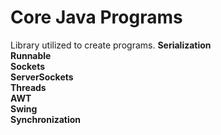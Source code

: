 # Core Java Programs

Library utilized to create programs.
<b>Serialization</b></br>
<b>Runnable</b></br>
<b>Sockets</b></br>
<b>ServerSockets</b></br>
<b>Threads</b></br>
<b>AWT</b></br>
<b>Swing</b></br>
<b>Synchronization</b></br>
